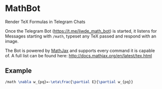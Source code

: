 # MathBot
Render TeX Formulas in Telegram Chats

Once the Telegram Bot (https://t.me/liwde_math_bot) is started, it listens for Messages starting with `/math`, typeset any TeX passed and respond with an image.

The Bot is powered by [MathJax](https://www.mathjax.org/) and supports every command it is capable of. A full list can be found here: http://docs.mathjax.org/en/latest/tex.html

## Example

```latex
/math \nabla w_{pq}=-\eta\frac{\partial E}{\partial w_{pq}}
```
